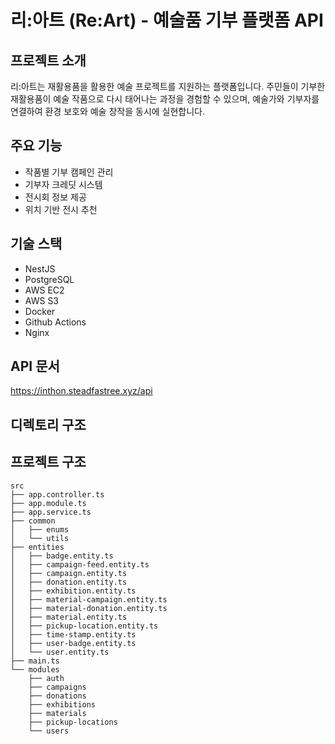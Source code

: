 # 리:아트 (Re:Art) - 예술품 기부 플랫폼 API

## 프로젝트 소개

리:아트는 재활용품을 활용한 예술 프로젝트를 지원하는 플랫폼입니다. 주민들이 기부한 재활용품이 예술 작품으로 다시 태어나는 과정을 경험할 수 있으며, 예술가와 기부자를 연결하여 환경 보호와 예술 창작을 동시에 실현합니다.

## 주요 기능

- 작품별 기부 캠페인 관리
- 기부자 크레딧 시스템
- 전시회 정보 제공
- 위치 기반 전시 추천

## 기술 스택

- NestJS
- PostgreSQL
- AWS EC2
- AWS S3
- Docker
- Github Actions
- Nginx

## API 문서

https://inthon.steadfastree.xyz/api

## 디렉토리 구조

## 프로젝트 구조

```
src
├── app.controller.ts
├── app.module.ts
├── app.service.ts
├── common
│   ├── enums
│   └── utils
├── entities
│   ├── badge.entity.ts
│   ├── campaign-feed.entity.ts
│   ├── campaign.entity.ts
│   ├── donation.entity.ts
│   ├── exhibition.entity.ts
│   ├── material-campaign.entity.ts
│   ├── material-donation.entity.ts
│   ├── material.entity.ts
│   ├── pickup-location.entity.ts
│   ├── time-stamp.entity.ts
│   ├── user-badge.entity.ts
│   └── user.entity.ts
├── main.ts
└── modules
    ├── auth
    ├── campaigns
    ├── donations
    ├── exhibitions
    ├── materials
    ├── pickup-locations
    └── users
```
